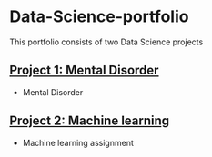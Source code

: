 # Data-Science-portfolio
This portfolio consists of two Data Science projects

## [Project 1: Mental Disorder](https://github.com/tinabexing/Data-analytics-project-1)
* Mental Disorder

## [Project 2: Machine learning](https://github.com/tinabexing/Machine-learning-assignment)
* Machine learning assignment

